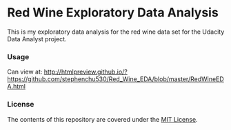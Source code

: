 # Red Wine Exploratory Data Analysis

This is my exploratory data analysis for the red wine data set for the Udacity Data Analyst project.

### Usage

Can view at: http://htmlpreview.github.io/?https://github.com/stephenchu530/Red_Wine_EDA/blob/master/RedWineEDA.html

### License

The contents of this repository are covered under the [MIT License](https://rem.mit-license.org/).
